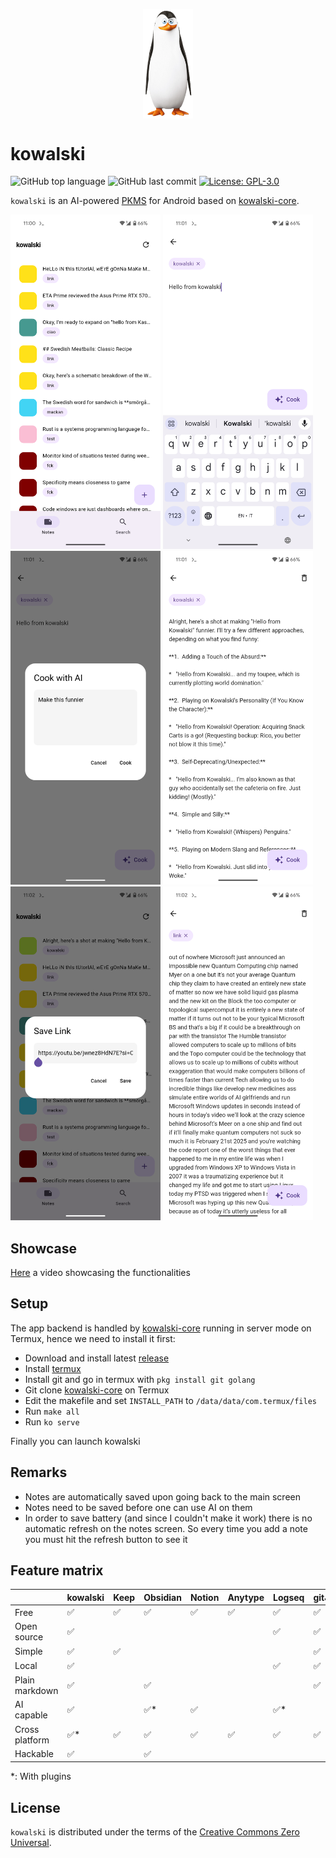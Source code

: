 <p align="center">
  <img src="assets/kowalski.png" width="80" align="center"/>
</p>

# kowalski

![GitHub top language](https://img.shields.io/github/languages/top/Zatfer17/kowalski)
![GitHub last commit](https://img.shields.io/github/last-commit/Zatfer17/kowalski)
[![License: GPL-3.0](https://img.shields.io/badge/License-CC0-orange.svg)](https://creativecommons.org/publicdomain/zero/1.0/deed.en)

`kowalski` is an AI-powered [PKMS](https://www.reddit.com/r/PKMS/comments/1ae7spf/what_is_pkm/?tl=it) for Android based on [kowalski-core](https://github.com/Zatfer17/kowalski-core).

<p float="left">
<img src="assets/screenshot-1.png" width="240" height="auto">
<img src="assets/screenshot-2.png" width="240" height="auto">
<img src="assets/screenshot-3.png" width="240" height="auto">
<img src="assets/screenshot-4.png" width="240" height="auto">
<img src="assets/screenshot-5.png" width="240" height="auto">
<img src="assets/screenshot-6.png" width="240" height="auto">
</p>

## Showcase

[Here](https://youtube.com/shorts/2TuYvOtdyao?feature=share) a video showcasing the functionalities

## Setup

The app backend is handled by [kowalski-core](https://github.com/Zatfer17/kowalski-core) running in server mode on Termux, hence we need to install it first:
- Download and install latest [release](https://github.com/Zatfer17/kowalski/releases)
- Install [termux](https://termux.dev/en/)
- Install git and go in termux with `pkg install git golang`
- Git clone [kowalski-core](https://github.com/Zatfer17/kowalski-core) on Termux
- Edit the makefile and set `INSTALL_PATH` to `/data/data/com.termux/files`
- Run `make all`
- Run `ko serve`

Finally you can launch kowalski

## Remarks
- Notes are automatically saved upon going back to the main screen
- Notes need to be saved before one can use AI on them
- In order to save battery (and since I couldn't make it work) there is no automatic refresh on the notes screen. So every time you add a note you must hit the refresh button to see it

## Feature matrix

|                | kowalski | Keep | Obsidian | Notion | Anytype | Logseq | gitJournal | MyMind | Fabric |
|----------------|----------|------|----------|--------|---------|--------|------------|--------|--------|
| Free           | ✅        | ✅    | ✅        | ✅      | ✅       | ✅      | ✅          | ✅      | ✅      |
| Open source    | ✅        |      |          |        |         | ✅      | ✅          |        |        |
| Simple         | ✅        | ✅    |          |        |         |        | ✅          |        |        |
| Local          | ✅        |      |          |        |         | ✅      | ✅          |        |        |
| Plain markdown | ✅        |      | ✅        |        |         |        | ✅          |        |        |
| AI capable     | ✅        |      | ✅*       | ✅      |         | ✅*     |            | ✅      | ✅      |
| Cross platform | ✅*       | ✅    | ✅        | ✅      | ✅       | ✅      | ✅          | ✅      | ✅      |
| Hackable       | ✅        |      | ✅        |        |         |        |            |        |        |

*: With plugins

## License

`kowalski` is distributed under the terms of the [Creative Commons Zero Universal](https://creativecommons.org/publicdomain/zero/1.0/deed.en).
